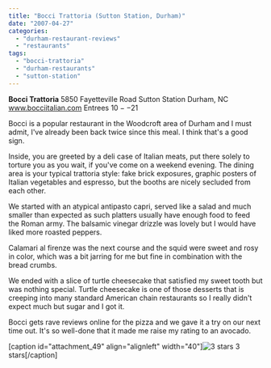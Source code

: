 ```yaml
---
title: "Bocci Trattoria (Sutton Station, Durham)"
date: "2007-04-27"
categories: 
  - "durham-restaurant-reviews"
  - "restaurants"
tags: 
  - "bocci-trattoria"
  - "durham-restaurants"
  - "sutton-station"
---
```


**Bocci Trattoria** 5850 Fayetteville Road Sutton Station Durham, NC www.bocciitalian.com Entrees $10--$21

Bocci is a popular restaurant in the Woodcroft area of Durham and I must admit, I've already been back twice since this meal. I think that's a good sign.

Inside, you are greeted by a deli case of Italian meats, put there solely to torture you as you wait, if you've come on a weekend evening. The dining area is your typical trattoria style: fake brick exposures, graphic posters of Italian vegetables and espresso, but the booths are nicely secluded from each other.

We started with an atypical antipasto capri, served like a salad and much smaller than expected as such platters usually have enough food to feed the Roman army. The balsamic vinegar drizzle was lovely but I would have liked more roasted peppers.

Calamari al firenze was the next course and the squid were sweet and rosy in color, which was a bit jarring for me but fine in combination with the bread crumbs.

We ended with a slice of turtle cheesecake that satisfied my sweet tooth but was nothing special. Turtle cheesecake is one of those desserts that is creeping into many standard American chain restaurants so I really didn't expect much but sugar and I got it.

Bocci gets rave reviews online for the pizza and we gave it a try on our next time out. It's so well-done that it made me raise my rating to an avocado.

\[caption id="attachment\_49" align="alignleft" width="40"\]![3 stars](http://s3.amazonaws.com/thegourmez-wpmedia/2009/02/rating_avocado1.gif "rating_avocado1") 3 stars\[/caption\]
